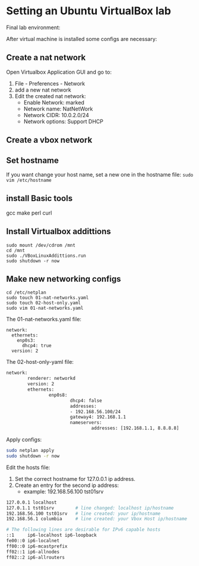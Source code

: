 # Setting an Ubuntu VirtualBox lab


Final lab environment: 

After virtual machine is installed some configs are necessary: 



## Create a nat network

Open Virtualbox Application GUI and go to: 

1. File - Preferences - Network
2.  add a new nat network 
3.  Edit the created nat network: 
	* Enable Network: marked
	* Network name: NatNetWork
	* Network CIDR: 10.0.2.0/24
	* Network options: Support DHCP
 

## Create a vbox network



## Set hostname

If you want change your host name, set a new one in the hostname file: 
`sudo vim /etc/hostname`

## install Basic tools

gcc make perl curl

## Install Virtualbox addittions


```
sudo mount /dev/cdrom /mnt
cd /mnt
sudo ./VBoxLinuxAddittions.run
sudo shutdown -r now
```


## Make new networking configs

```
cd /etc/netplan
sudo touch 01-nat-networks.yaml
sudo touch 02-host-only.yaml
sudo vim 01-nat-networks.yaml
```



The 01-nat-networks.yaml file: 

```
network:
  ethernets:
    enp0s3:
      dhcp4: true
  version: 2
```




The 02-host-only-yaml file:

```bash
network:
        renderer: networkd
        version: 2
        ethernets: 
                enp0s8:
                        dhcp4: false
                        addresses: 
                        - 192.168.56.100/24
                        gateway4: 192.168.1.1
                        nameservers: 
                                addresses: [192.168.1.1, 8.8.8.8]
```



Apply configs: 

```bash
sudo netplan apply
sudo shutdown -r now
``` 


Edit the hosts file: 

1. Set the correct hostname for 127.0.0.1 ip address. 
2. Create an entry for the second ip address:
	- example: 192.168.56.100 tst01srv

```bash 
127.0.0.1 localhost
127.0.1.1 tst01srv        # line changed: localhost ip/hostname
192.168.56.100 tst01srv   # line created: your ip/hostname  
192.168.56.1 columbia     # line created: your Vbox Host ip/hostname

# The following lines are desirable for IPv6 capable hosts
::1     ip6-localhost ip6-loopback
fe00::0 ip6-localnet
ff00::0 ip6-mcastprefix
ff02::1 ip6-allnodes
ff02::2 ip6-allrouters

``` 
